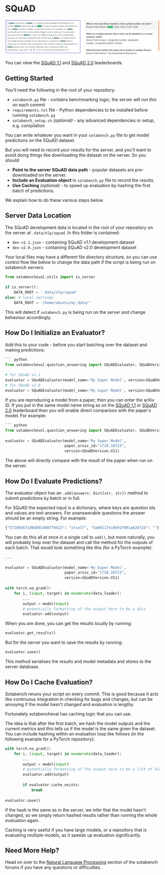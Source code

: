 # SQuAD

![SQuAD 2.0 Dataset Examples](img/squad20.png)

You can view the [SQuAD 1.1](https://sotabench.com/benchmarks/question-answering-on-squad11-dev) and
[SQuAD 2.0](https://sotabench.com/benchmarks/question-answering-on-squad20-dev) leaderboards.

## Getting Started

You'll need the following in the root of your repository:

- `sotabench.py` file - contains benchmarking logic; the server will run this on each commit
- `requirements.txt` file - Python dependencies to be installed before running `sotabench.py`
- `sotabench_setup.sh` *(optional)* - any advanced dependencies or setup, e.g. compilation

You can write whatever you want in your `sotabench.py` file to get model predictions on the SQuAD dataset.

But you will need to record your results for the server, and you'll want to avoid doing things like
downloading the dataset on the server. So you should:

- **Point to the server SQuAD data path** - popular datasets are pre-downloaded on the server.
- **Include an Evaluation object** in `sotabench.py` file to record the results.
- **Use Caching** *(optional)* - to speed up evaluation by hashing the first batch of predictions.

We explain how to do these various steps below.

## Server Data Location

The SQuAD development data is located in the root of your repository on the server at `.data/nlp/squad`.
In this folder is contained:

- `dev-v1.1.json` - containing SQuAD v1.1 development dataset
- `dev-v2.0.json` - containing SQuAD v2.0 development dataset

Your local files may have a different file directory structure, so you
can use control flow like below to change the data path if the script is being
run on sotabench servers:

``` python
from sotabencheval.utils import is_server

if is_server():
    DATA_ROOT = '.data/nlp/squad'
else: # local settings
    DATA_ROOT = '/home/ubuntu/my_data/'
```

This will detect if `sotabench.py` is being run on the server and change behaviour accordingly.

## How Do I Initialize an Evaluator?

Add this to your code - before you start batching over the dataset and making predictions:

``` python
``` python
from sotabencheval.question_answering import SQuADEvaluator, SQuADVersion

# for SQuAD v1.1
evaluator = SQuADEvaluator(model_name='My Super Model', version=SQuADVersion.V11)
# for SQuAD v2.0
evaluator = SQuADEvaluator(model_name='My Super Model', version=SQuADVersion.V20)
```

If you are reproducing a model from a paper, then you can enter the arXiv ID. If you
put in the same model name string as on the
[SQuAD 1.1](https://sotabench.com/benchmarks/question-answering-on-squad11-dev) or
[SQuAD 2.0](https://sotabench.com/benchmarks/question-answering-on-squad20-dev) leaderboard
then you will enable direct comparison with the paper's model. For example:

``` python
``` python
from sotabencheval.question_answering import SQuADEvaluator, SQuADVersion

evaluator = SQuADEvaluator(model_name='My Super Model',
                           paper_arxiv_id="1710.10723",
                           version=SQuADVersion.V11)
```

The above will directly compare with the result of the paper when run on the server.

## How Do I Evaluate Predictions?

The evaluator object has an `.add(answers: Dict[str, str])` method to submit predictions by batch or in full.

For SQuAD the expected input is a dictionary, where keys are question ids and values are text answers.
For unanswerable questions the answer should be an empty string. For example:

``` python
{"57296d571d04691400779413": "itself", "5a89117e19b91f001a626f2d": ""}
```

You can do this all at once in a single call to `add()`, but more naturally, you will
probably loop over the dataset and call the method for the outputs of each batch.
That would look something like this (for a PyTorch example):

``` python
...

evaluator = SQuADEvaluator(model_name='My Super Model',
                           paper_arxiv_id="1710.10723",
                           version=SQuADVersion.V11)

with torch.no_grad():
    for i, (input, target) in enumerate(data_loader):
        ...
        output = model(input)
        # potentially formatting of the output here to be a dict
        evaluator.add(output)
```

When you are done, you can get the results locally by running:

``` python
evaluator.get_results()
```

But for the server you want to save the results by running:

``` python
evaluator.save()
```

This method serialises the results and model metadata and stores to the server database.

## How Do I Cache Evaluation?

Sotabench reruns your script on every commit. This is good because it acts like
continuous integration in checking for bugs and changes, but can be annoying
if the model hasn't changed and evaluation is lengthy.

Fortunately sotabencheval has caching logic that you can use.

The idea is that after the first batch, we hash the model outputs and the
current metrics and this tells us if the model is the same given the dataset.
You can include hashing within an evaluation loop like follows (in the following
example for a PyTorch repository):

``` python
with torch.no_grad():
    for i, (input, target) in enumerate(data_loader):
        ...
        output = model(input)
        # potentially formatting of the output here to be a list of dicts
        evaluator.add(output)

        if evaluator.cache_exists:
            break

evaluator.save()
```

If the hash is the same as in the server, we infer that the model hasn't changed, so
we simply return hashed results rather than running the whole evaluation again.

Caching is very useful if you have large models, or a repository that is evaluating
multiple models, as it speeds up evaluation significantly.


## Need More Help?

Head on over to the [Natural Language Processing](https://forum.sotabench.com/c/nlp) section of the sotabench
forums if you have any questions or difficulties.

